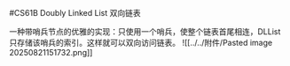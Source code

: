 #CS61B 
Doubly Linked List 双向链表

一种带哨兵节点的优雅的实现：只使用一个哨兵，使整个链表首尾相连，DLList 只存储该哨兵的索引。这样就可以双向访问链表。
![[../../附件/Pasted image 20250821151732.png]]
